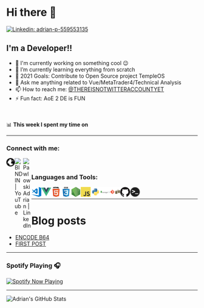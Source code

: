 # Hi there 👋

[![Linkedin: adrian-p-559553135](https://img.shields.io/badge/-Adrian%20Pawlowski-blue?style=flat-square&logo=Linkedin&logoColor=white&link=https://www.linkedin.com/in/lhs-santos/)](https://www.linkedin.com/in/adrian-p-559553135/)
<br />

## I'm a Developer!!

- 🔭 I'm currently working on something cool :wink:
- 🌱 I’m currently learning everything from scratch
- 🥅 2021 Goals: Contribute to Open Source project TempleOS
- 💬 Ask me anything related to Vue/MetaTrader4/Technical Analysis
- 📫 How to reach me: [@THEREISNOTWITTERACCOUNTYET](https://twitter.com/THEREISNOTWITTERACCOUNTYET)
- ⚡ Fun fact: AoE 2 DE is FUN

<br />

📊 **This week I spent my time on**
<!--START_SECTION:waka-->
<!--END_SECTION:waka-->

---

### Connect with me:

[<img align="left" alt="vanderhedge.com" width="22px" src="https://raw.githubusercontent.com/iconic/open-iconic/master/svg/globe.svg" />][website]
[<img align="left" alt="BINDIN | YouTube" width="22px" src="https://cdn.jsdelivr.net/npm/simple-icons@v3/icons/youtube.svg" />][youtube]
[<img align="left" alt="PawlowskiAdrian | LinkedIn" width="22px" src="https://cdn.jsdelivr.net/npm/simple-icons@v3/icons/linkedin.svg" />][linkedin]

<br />

### Languages and Tools:

<img align="left" alt="Visual Studio Code" width="26px" src="https://raw.githubusercontent.com/github/explore/80688e429a7d4ef2fca1e82350fe8e3517d3494d/topics/visual-studio-code/visual-studio-code.png" />
<img align="left" alt="Vue" width="26px" src="https://raw.githubusercontent.com/github/explore/80688e429a7d4ef2fca1e82350fe8e3517d3494d/topics/vue/vue.png" />
<img align="left" alt="HTML5" width="26px" src="https://raw.githubusercontent.com/github/explore/80688e429a7d4ef2fca1e82350fe8e3517d3494d/topics/html/html.png" />
<img align="left" alt="CSS3" width="26px" src="https://raw.githubusercontent.com/github/explore/80688e429a7d4ef2fca1e82350fe8e3517d3494d/topics/css/css.png" />
<img align="left" alt="Node.js" width="26px" src="https://raw.githubusercontent.com/github/explore/80688e429a7d4ef2fca1e82350fe8e3517d3494d/topics/nodejs/nodejs.png" />
<img align="left" alt="JavaScript" width="26px" src="https://raw.githubusercontent.com/github/explore/80688e429a7d4ef2fca1e82350fe8e3517d3494d/topics/javascript/javascript.png" >
<img align="left" alt="Python" width="26px" src="https://raw.githubusercontent.com/github/explore/80688e429a7d4ef2fca1e82350fe8e3517d3494d/topics/python/python.png" />
<img align="left" alt="MongoDB" width="26px" src="https://raw.githubusercontent.com/github/explore/80688e429a7d4ef2fca1e82350fe8e3517d3494d/topics/mongodb/mongodb.png" />
<img align="left" alt="Git" width="26px" src="https://raw.githubusercontent.com/github/explore/80688e429a7d4ef2fca1e82350fe8e3517d3494d/topics/git/git.png" />
<img align="left" alt="GitHub" width="26px" src="https://raw.githubusercontent.com/github/explore/78df643247d429f6cc873026c0622819ad797942/topics/github/github.png" />
<img align="left" alt="Terminal" width="26px" src="https://raw.githubusercontent.com/github/explore/80688e429a7d4ef2fca1e82350fe8e3517d3494d/topics/terminal/terminal.png" />
<br />

---

# Blog posts
<!-- BLOG-POST-LIST:START -->
- [ENCODE B64](https://dev.to/pawlowskiadrian/encode-b64-4jel)
- [FIRST POST](https://dev.to/pawlowskiadrian/first-post-2986)
<!-- BLOG-POST-LIST:END -->

---

### Spotify Playing 🎧

[<img src="https://now-playing-pawlowskiadrian.vercel.app/api/spotify-playing" alt="Spotify Now Playing" width="350" />](https://open.spotify.com/user/petroniusz2009)

---

  <img align="left" alt="Adrian's GitHub Stats" src="https://github-readme-stats-ten-black.vercel.app/api?username=PawlowskiAdrian&count_private=true&show_icons=true&hide_border=true&theme=dark" />


[website]: https://vanderhedge.com
[youtube]: https://youtube.com/bindin
[linkedin]: linkedin.com/in/adrian-p-559553135
